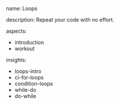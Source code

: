 name: Loops

description: Repeat your code with no effort.

aspects:
  - introduction
  - workout

insights:
  - loops-intro
  - ci-for-loops
  - condition-loops
  - while-do
  - do-while